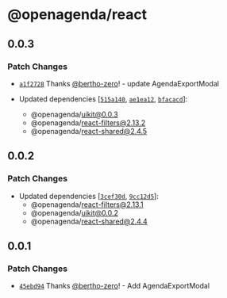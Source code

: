 # @openagenda/react

## 0.0.3

### Patch Changes

- [`a1f2728`](https://github.com/OpenAgenda/oa/commit/a1f2728cbb913dd2a0c2b98bb28d7856543195e4) Thanks [@bertho-zero](https://github.com/bertho-zero)! - update AgendaExportModal

- Updated dependencies [[`515a140`](https://github.com/OpenAgenda/oa/commit/515a140a8f56cebbe654a85afb3de2b6098322a3), [`ae1ea12`](https://github.com/OpenAgenda/oa/commit/ae1ea12c045351b375e7eddc6ea46a2d95dc735f), [`bfacacd`](https://github.com/OpenAgenda/oa/commit/bfacacdfb0d37bf82be9241e9690265db4a59a2e)]:
  - @openagenda/uikit@0.0.3
  - @openagenda/react-filters@2.13.2
  - @openagenda/react-shared@2.4.5

## 0.0.2

### Patch Changes

- Updated dependencies [[`3cef30d`](https://github.com/OpenAgenda/oa/commit/3cef30d15f26a2f2bf267941b80a7bd3fd27f560), [`9cc12d5`](https://github.com/OpenAgenda/oa/commit/9cc12d5d9ae2d722b793dc2287423ca6da1a4e4f)]:
  - @openagenda/react-filters@2.13.1
  - @openagenda/uikit@0.0.2
  - @openagenda/react-shared@2.4.4

## 0.0.1

### Patch Changes

- [`45ebd94`](https://github.com/OpenAgenda/oa/commit/45ebd94e8c37dc2726c65332adae4e53d9515a63) Thanks [@bertho-zero](https://github.com/bertho-zero)! - Add AgendaExportModal
